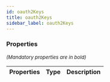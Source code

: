 ```yaml
---
id: oauth2Keys
title: oauth2Keys
sidebar_label: oauth2Keys
---
```




### Properties

<font size="2"><i>(Mandatory properties are in bold)</i></font>

| Properties | Type | Description |
| --------- | ---- | ----------- |
